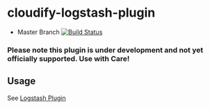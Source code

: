 cloudify-logstash-plugin
========================

* Master Branch [![Build Status](https://travis-ci.org/cloudify-cosmo/cloudify-logstash-plugin.svg?branch=master)](https://travis-ci.org/cloudify-cosmo/cloudify-logstash-plugin)

### Please note this plugin is under development and not yet officially supported. Use with Care!

## Usage

See [Logstash Plugin](http://getcloudify.org/guide/3.2/plugin-logstash.html)
